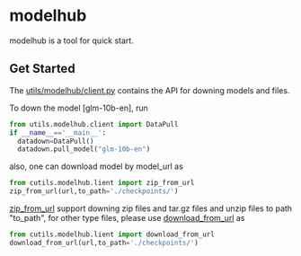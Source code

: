 # modelhub

modelhub is a tool for quick start.


## Get Started

The [utils/modelhub/client.py](utils/modelhub/client.py) contains the API for downing models and files.

To down the model [glm-10b-en], run
  ```python
from utils.modelhub.client import DataPull       
if __name__=='__main__':
    datadown=DataPull()
    datadown.pull_model("glm-10b-en")         
  ```
  
also, one can download model by model_url as
  ```python
from cutils.modelhub.lient import zip_from_url
zip_from_url(url,to_path='./checkpoints/')      
  ```
[zip_from_url](utils/modelhub/client.py) support downing zip files and tar.gz files and unzip files to path "to_path", for other type files, please use
[download_from_url](utils/modelhub/client.py) as
  ```python
from cutils.modelhub.lient import download_from_url
download_from_url(url,to_path='./checkpoints/')      
  ```

 
